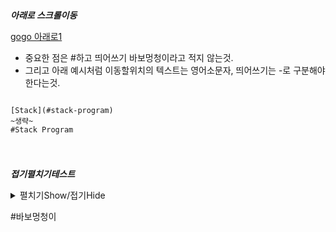 

# 




___아래로 스크롤이동___

[gogo 아래로1](#바보멍청이)

- 중요한 점은 #하고 띄어쓰기 바보멍청이라고 적지 않는것. 
- 그리고 아래 예시처럼 이동할위치의 텍스트는 영어소문자, 띄어쓰기는 -로 구분해야한다는것. 

````

[Stack](#stack-program)
~생략~
#Stack Program


````



# 




___접기펼치기테스트___


<details markdown="1">
<summary>펼치기Show/접기Hide</summary>

### 여기다가 내용을 적으면 되나?
- 이렇게? 
- 이렇게?
  - 아니면 이렇게? 
# 

괜찮네..ㅎㅎ 

</details>






#바보멍청이










